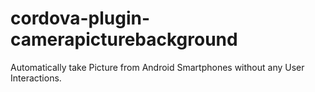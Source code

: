 # cordova-plugin-camerapicturebackground
Automatically take Picture from Android Smartphones without any User Interactions.
